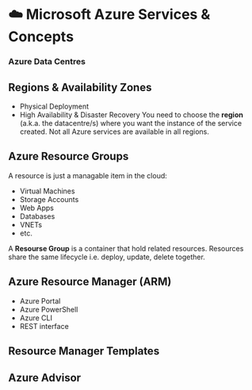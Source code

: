 # ☁️ Microsoft Azure Services & Concepts


### Azure Data Centres

## Regions & Availability Zones
- Physical Deployment
- High Availability & Disaster Recovery
You need to choose the **region** (a.k.a. the datacentre/s) where you want the instance of the service created.
Not all Azure services are available in all regions.

## Azure Resource Groups
A resource is just a managable item in the cloud:
+ Virtual Machines
+ Storage Accounts
+ Web Apps
+ Databases
+ VNETs
+ etc.

A **Resourse Group** is a container that hold related resources. Resources share the same lifecycle i.e. deploy, update, delete together.

## Azure Resource Manager (ARM)
- Azure Portal
- Azure PowerShell
- Azure CLI
- REST interface

## Resource Manager Templates

## Azure Advisor

